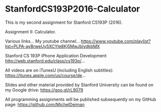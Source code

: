 # StanfordCS193P2016-Calculator

This is my second assignment for Stanford CS193P (2016).

Assignment II: Calculator. 

Various links...
My youtube channel...
https://www.youtube.com/playlist?list=PLPA-ayBrweUy5XCYle8Kj5MwJblydkbMX

Stanford CS 193P iPhone Application Development
http://web.stanford.edu/class/cs193p/...

All videos are on iTunesU (including English subtitles):
https://itunes.apple.com/us/course/de...

Slides and other material provided by Stanford University can be found on my Google drive:
https://goo.gl/rL9079

All programming assignments will be published subsequently on my GitHub page:
https://github.com/MichelDeiman
